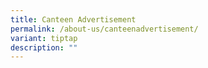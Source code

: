 ```yaml
---
title: Canteen Advertisement
permalink: /about-us/canteenadvertisement/
variant: tiptap
description: ""
---
```

